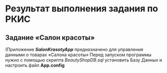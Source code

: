 # Результат выполнения задания по РКИС
## Задание «Салон красоты»
(Приложение ***SalonKrasotyApp*** предназначено для управления данными о товарах «Салона красоты»
Перед запуском программы нужно с помощью скрипта *BeautyShopDB.sql* установить Базу Данных и настроить файл **App.config**
